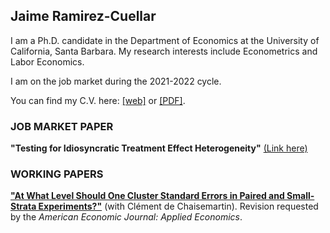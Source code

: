 ## Jaime Ramirez-Cuellar

I am a Ph.D. candidate in the Department of Economics at the University of California, Santa Barbara.
My research interests include Econometrics and Labor Economics. 

I am on the job market during the 2021-2022 cycle.

You can find my C.V. here: [[web]](https://jdramirezc.github.io/cv/cv) or [[PDF]](https://ucsb.app.box.com/file/867460274263?s=ksill3l2h2lq1dso7s0cq7dqj7ds6dva).
 
### JOB MARKET PAPER

**"Testing for Idiosyncratic Treatment Effect Heterogeneity\"** [(Link here)](https://drive.google.com/file/d/1wZR87_IwcVOtQ1XJklt9i11T94E12ZZt/view?usp=sharing)


### WORKING PAPERS

[**"At What Level Should One Cluster Standard Errors in Paired and
Small-Strata Experiments?\"**](https://papers.ssrn.com/sol3/papers.cfm?abstract_id=3520820) (with Clément de Chaisemartin). Revision
requested by the *American Economic Journal: Applied Economics*.
